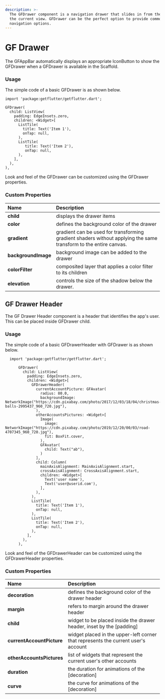 ```yaml
---
description: >-
  The GFDrawer component is a navigation drawer that slides in from the side of
  the current view. GFDrawer can be the perfect option to provide common
  navigation options.
---
```


# GF Drawer

The GFAppBar automatically displays an appropriate IconButton to show the GFDrawer when a GFDrawer is available in the Scaffold.

### Usage

The simple code of a basic GFDrawer is as shown below.

```text
import 'package:getflutter/getflutter.dart';

GFDrawer(
  child: ListView(
    padding: EdgeInsets.zero,
    children: <Widget>[
      ListTile(
        title: Text('Item 1'),
        onTap: null,
      ),
      ListTile(
         title: Text('Item 2'),
         onTap: null,
      ),
    ],
  ),
),
```

Look and feel of the GFDrawer can be customized using the GFDrawer properties.

### Custom Properties

| Name | Description |
| :--- | :--- |
| **child** | displays the drawer items |
| **color** | defines the background color of the drawer |
| **gradient** | gradient can be used for transforming gradient shaders without applying the same transform to the entire canvas. |
| **backgroundImage** | background image can be added to the drawer |
| **colorFilter** | composited layer that applies a color filter to its children |
| **elevation** | controls the size of the shadow below the drawer. |

## GF Drawer Header

The GF Drawer Header component is a header that identifies the app's user. This can be placed inside GFDrawer child.

### Usage

The simple code of a basic GFDrawerHeader with GFDrawer is as shown below.

```text
  import 'package:getflutter/getflutter.dart';    
      
      GFDrawer(
        child: ListView(
          padding: EdgeInsets.zero,
          children: <Widget>[
            GFDrawerHeader(
              currentAccountPicture: GFAvatar(
                radius: 80.0,
                backgroundImage: NetworkImage("https://cdn.pixabay.com/photo/2017/12/03/18/04/christmas-balls-2995437_960_720.jpg"),
              ),
              otherAccountsPictures: <Widget>[
                Image(
                  image: NetworkImage("https://cdn.pixabay.com/photo/2019/12/20/00/03/road-4707345_960_720.jpg"),
                  fit: BoxFit.cover,
                ),
                GFAvatar(
                  child: Text("ab"),
                )
              ],
              child: Column(
                mainAxisAlignment: MainAxisAlignment.start,
                crossAxisAlignment: CrossAxisAlignment.start,
                children: <Widget>[
                  Text('user name'),
                  Text('user@userid.com'),
                ],
              ),
            ),
            ListTile(
              title: Text('Item 1'),
              onTap: null,
            ),
            ListTile(
              title: Text('Item 2'),
              onTap: null,
            ),
          ],
        ),
      ),
```

Look and feel of the GFDrawerHeader can be customized using the GFDrawerHeader properties.

### Custom Properties

| Name | Description |
| :--- | :--- |
| **decoration** | defines the background color of the drawer header |
| **margin** | refers to margin around the drawer header |
| **child** | widget to be placed inside the drawer header, inset by the \[padding\] |
| **currentAccountPicture** | widget placed in the upper-left corner that represents the current user's account |
| **otherAccountsPictures** | list of widgets that represent the current user's other accounts |
| **duration** | the duration for animations of the \[decoration\] |
| **curve** | the curve for animations of the \[decoration\] |



